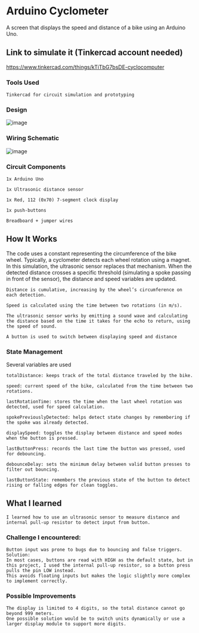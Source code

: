 # Arduino Cyclometer

 A screen that displays the speed and distance of a bike using an Arduino Uno.

## Link to simulate it (Tinkercad account needed)

https://www.tinkercad.com/things/kTiTbG7bsDE-cyclocomputer

 ### Tools Used

    Tinkercad for circuit simulation and prototyping
    
### Design

 ![image](https://github.com/user-attachments/assets/a1889269-d5a7-423b-8e23-b7e8c2941306)

### Wiring Schematic

![image](https://github.com/user-attachments/assets/e3855296-3ef9-4d89-927a-a9247edae880)


### Circuit Components

    1x Arduino Uno

    1x Ultrasonic distance sensor

    1x Red, 112 (0x70) 7-segment clock display

    1x push-buttons

    Breadboard + jumper wires

## How It Works
The code uses a constant representing the circumference of the bike wheel.
Typically, a cyclometer detects each wheel rotation using a magnet. In this simulation, the ultrasonic sensor replaces that mechanism. When the detected distance crosses a specific threshold (simulating a spoke passing in front of the sensor), the distance and speed variables are updated.

    Distance is cumulative, increasing by the wheel’s circumference on each detection.

    Speed is calculated using the time between two rotations (in m/s).

    The ultrasonic sensor works by emitting a sound wave and calculating the distance based on the time it takes for the echo to return, using the speed of sound.

    A button is used to switch between displaying speed and distance

### State Management

Several variables are used 
      
    totalDistance: keeps track of the total distance traveled by the bike.
    
    speed: current speed of the bike, calculated from the time between two rotations.
    
    lastRotationTime: stores the time when the last wheel rotation was detected, used for speed calculation.
    
    spokePreviouslyDetected: helps detect state changes by remembering if the spoke was already detected.
    
    displaySpeed: toggles the display between distance and speed modes when the button is pressed.
    
    lastButtonPress: records the last time the button was pressed, used for debouncing.
    
    debounceDelay: sets the minimum delay between valid button presses to filter out bouncing.
    
    lastButtonState: remembers the previous state of the button to detect rising or falling edges for clean toggles.    
                                                        
## What I learned

    I learned how to use an ultrasonic sensor to measure distance and internal pull-up resistor to detect input from button.

### Challenge I encountered:

    Button input was prone to bugs due to bouncing and false triggers. 
    Solution:
    In most cases, buttons are read with HIGH as the default state, but in this project, I used the internal pull-up resistor, so a button press pulls the pin LOW instead.
    This avoids floating inputs but makes the logic slightly more complex to implement correctly.

### Possible Improvements

    The display is limited to 4 digits, so the total distance cannot go beyond 999 meters. 
    One possible solution would be to switch units dynamically or use a larger display module to support more digits.
